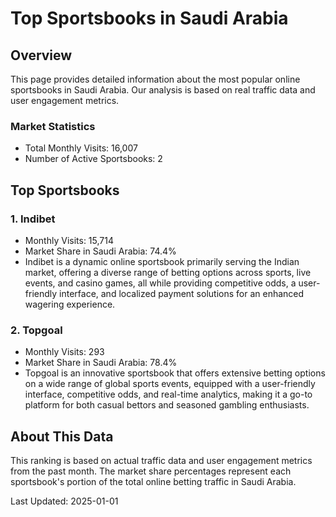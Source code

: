 # Top Sportsbooks in Saudi Arabia

## Overview
This page provides detailed information about the most popular online sportsbooks in Saudi Arabia. 
Our analysis is based on real traffic data and user engagement metrics.

### Market Statistics
- Total Monthly Visits: 16,007
- Number of Active Sportsbooks: 2

## Top Sportsbooks

### 1. Indibet
- Monthly Visits: 15,714
- Market Share in Saudi Arabia: 74.4%
- Indibet is a dynamic online sportsbook primarily serving the Indian market, offering a diverse range of betting options across sports, live events, and casino games, all while providing competitive odds, a user-friendly interface, and localized payment solutions for an enhanced wagering experience.

### 2. Topgoal
- Monthly Visits: 293
- Market Share in Saudi Arabia: 78.4%
- Topgoal is an innovative sportsbook that offers extensive betting options on a wide range of global sports events, equipped with a user-friendly interface, competitive odds, and real-time analytics, making it a go-to platform for both casual bettors and seasoned gambling enthusiasts.


## About This Data
This ranking is based on actual traffic data and user engagement metrics from the past month. 
The market share percentages represent each sportsbook's portion of the total online betting traffic in Saudi Arabia.

Last Updated: 2025-01-01
